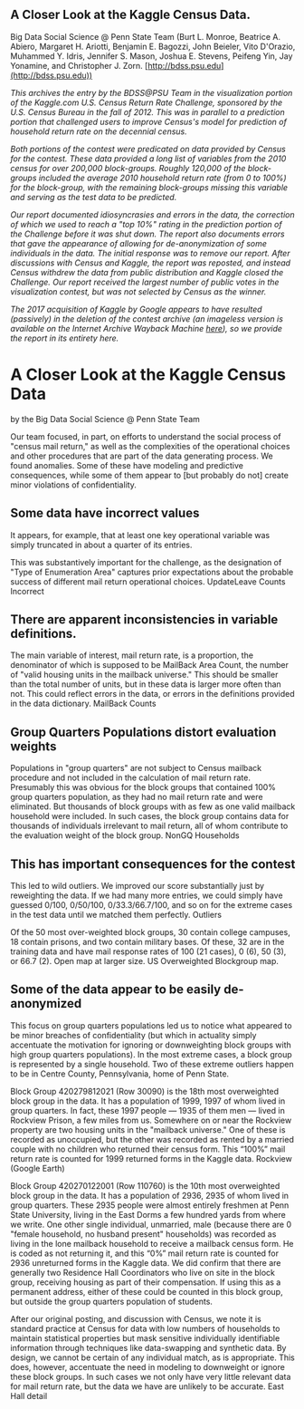 ## A Closer Look at the Kaggle Census Data.
Big Data Social Science @ Penn State Team (Burt L. Monroe, Beatrice A. Abiero, Margaret H. Ariotti, Benjamin E. Bagozzi, John Beieler, Vito D'Orazio, Muhammed Y. Idris, Jennifer S. Mason, Joshua E. Stevens, Peifeng Yin, Jay Yonamine, and Christopher J. Zorn. [http://bdss.psu.edu](http://bdss.psu.edu))

_This archives the entry by the BDSS@PSU Team in the visualization portion of the Kaggle.com U.S. Census Return Rate Challenge, sponsored by the U.S. Census Bureau in the fall of 2012. This was in parallel to a prediction portion that challenged users to improve Census's model for prediction of household return rate on the decennial census._

_Both portions of the contest were predicated on data provided by Census for the contest. These data provided a long list of variables from the 2010 census for over 200,000 block-groups. Roughly 120,000 of the block-groups included the average 2010 household return rate (from 0 to 100%) for the block-group, with the remaining block-groups missing this variable and serving as the test data to be predicted._ 

_Our report documented idiosyncrasies and errors in the data, the correction of which we used to reach a "top 10%" rating in the prediction portion of the Challenge before it was shut down. The report also documents errors that gave the appearance of allowing for de-anonymization of some individuals in the data. The initial response was to remove our report. After discussions with Census and Kaggle, the report was reposted, and instead Census withdrew the data from public distribution and Kaggle closed the Challenge. Our report received the largest number of public votes in the visualization contest, but was not selected by Census as the winner._

_The 2017 acquisition of Kaggle by Google appears to have resulted (passively) in the deletion of the contest archive (an imageless version is available on the Internet Archive Wayback Machine [here](https://web.archive.org/web/20160804000444/www.kaggle.com/c/us-census-challenge/prospector#230)), so we provide the report in its entirety here._

# A Closer Look at the Kaggle Census Data

by the Big Data Social Science @ Penn State Team

Our team focused, in part, on efforts to understand the social process of "census mail return," as well as the complexities of the operational choices and other procedures that are part of the data generating process. We found anomalies. Some of these have modeling and predictive consequences, while some of them appear to [but probably do not] create minor violations of confidentiality.

## Some data have incorrect values

It appears, for example, that at least one key operational variable was simply truncated in about a quarter of its entries.

This was substantively important for the challenge, as the designation of "Type of Enumeration Area" captures prior expectations about the probable success of different mail return operational choices. UpdateLeave Counts Incorrect

## There are apparent inconsistencies in variable definitions.

The main variable of interest, mail return rate, is a proportion, the denominator of which is supposed to be MailBack Area Count, the number of "valid housing units in the mailback universe." This should be smaller than the total number of units, but in these data is larger more often than not. This could reflect errors in the data, or errors in the definitions provided in the data dictionary. MailBack Counts

## Group Quarters Populations distort evaluation weights

Populations in "group quarters" are not subject to Census mailback procedure and not included in the calculation of mail return rate. Presumably this was obvious for the block groups that contained 100% group quarters population, as they had no mail return rate and were eliminated. But thousands of block groups with as few as one valid mailback household were included. In such cases, the block group contains data for thousands of individuals irrelevant to mail return, all of whom contribute to the evaluation weight of the block group. NonGQ Households

## This has important consequences for the contest

This led to wild outliers. We improved our score substantially just by reweighting the data. If we had many more entries, we could simply have guessed 0/100, 0/50/100, 0/33.3/66.7/100, and so on for the extreme cases in the test data until we matched them perfectly. Outliers

Of the 50 most over-weighted block groups, 30 contain college campuses, 18 contain prisons, and two contain military bases. Of these, 32 are in the training data and have mail response rates of 100 (21 cases), 0 (6), 50 (3), or 66.7 (2). Open map at larger size. US Overweighted Blockgroup map.

## Some of the data appear to be easily de-anonymized

This focus on group quarters populations led us to notice what appeared to be minor breaches of confidentiality (but which in actuality simply accentuate the motivation for ignoring or downweighting block groups with high group quarters populations). In the most extreme cases, a block group is represented by a single household. Two of these extreme outliers happen to be in Centre County, Pennsylvania, home of Penn State.

Block Group 420279812021 (Row 30090) is the 18th most overweighted block group in the data. It has a population of 1999, 1997 of whom lived in group quarters. In fact, these 1997 people — 1935 of them men — lived in Rockview Prison, a few miles from us. Somewhere on or near the Rockview property are two housing units in the "mailback universe." One of these is recorded as unoccupied, but the other was recorded as rented by a married couple with no children who returned their census form. This “100%” mail return rate is counted for 1999 returned forms in the Kaggle data. Rockview (Google Earth)

Block Group 420270122001 (Row 110760) is the 10th most overweighted block group in the data. It has a population of 2936, 2935 of whom lived in group quarters. These 2935 people were almost entirely freshmen at Penn State University, living in the East Dorms a few hundred yards from where we write. One other single individual, unmarried, male (because there are 0 "female household, no husband present" households) was recorded as living in the lone mailback household to receive a mailback census form. He is coded as not returning it, and this “0%” mail return rate is counted for 2936 unreturned forms in the Kaggle data. We did confirm that there are generally two Residence Hall Coordinators who live on site in the block group, receiving housing as part of their compensation. If using this as a permanent address, either of these could be counted in this block group, but outside the group quarters population of students.

After our original posting, and discussion with Census, we note it is standard practice at Census for data with low numbers of households to maintain statistical properties but mask sensitive individually identifiable information through techniques like data-swapping and synthetic data. By design, we cannot be certain of any individual match, as is appropriate. This does, however, accentuate the need in modeling to downweight or ignore these block groups. In such cases we not only have very little relevant data for mail return rate, but the data we have are unlikely to be accurate.  East Hall detail

